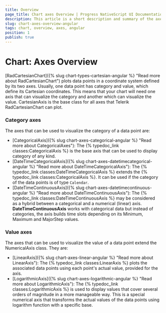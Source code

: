 ```yaml
---
title: Overview
page_title: Chart axes Overview | Progress NativeScript UI Documentation
description: This article is a short description and summary of the axes supported by Telerik Chart for NativeScript.
slug: chart-axes-overview-angular
tags: chart, overview, axes, angular
position: 1
publish: true
---
```


# Chart: Axes Overview

[RadCartesianChart]({% slug chart-types-cartesian-angular %} "Read more about RadCartesianChart") plots data points in a coordinate system defined by its two axes. Usually, one data point has category and value, which define its Cartesian coordinates. This means that your chart will need one axis that can visualize the category and another which can visualize the value. CartesianAxis is the base class for all axes that Telerik RadCartesianChart can plot.

### Category axes

The axes that can be used to visualize the category of a data point are:

* [CategoricalAxis]({% slug chart-axes-categorical-angular %} "Read more about CategoricalAxes"): The {% typedoc_link classes:CategoricalAxis %} is the base axis that can be used to display category of any kind.
* [DateTimeCategoricalAxis]({% slug chart-axes-datetimecategorical-angular %} "Read more about DateTimeCategoricalAxis"): The {% typedoc_link classes:DateTimeCategoricalAxis %} extends the {% typedoc_link classes:CategoricalAxis %}. It can be used if the category of the data points is of type `Calendar`.
* [DateTimeContinuousAxis]({% slug chart-axes-datetimecontinuous-angular %} "Read more about DateTimeContinuousAxis"): The {% typedoc_link classes:DateTimeContinuousAxis %} may be considered as a hybrid between a categorical and a numerical (linear) axis. **DateTimeContinuousAxis** works with categorical data but instead of categories, the axis builds time slots depending on its Minimum, Maximum and MajorStep values.

### Value axes

The axes that can be used to visualize the value of a data point extend the NumericalAxis class. They are:

* [LinearAxis]({% slug chart-axes-linear-angular %} "Read more about LinearAxis"): The {% typedoc_link classes:LinearAxis %} plots the associated data points using each point's actual value, provided for the axis.
* [LogarithmicAxis]({% slug chart-axes-logarithmic-angular %} "Read more about LogarithmicAxis"): The {% typedoc_link classes:LogarithmicAxis %} is used to display values that cover several orders of magnitude in a more manageable way. This is a special numerical axis that transforms the actual values of the data points using logarithm function with a specific base.

